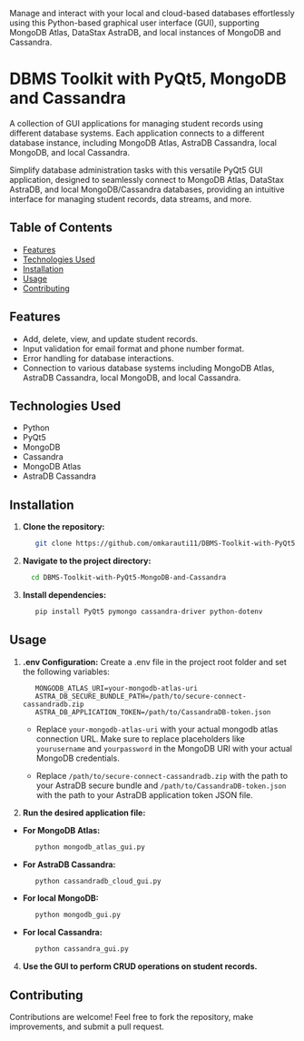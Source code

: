 Manage and interact with your local and cloud-based databases effortlessly using this Python-based graphical user interface (GUI), supporting MongoDB Atlas, DataStax AstraDB, and local instances of MongoDB and Cassandra.


# DBMS Toolkit with PyQt5, MongoDB and Cassandra

A collection of GUI applications for managing student records using different database systems. Each application connects to a different database instance, including MongoDB Atlas, AstraDB Cassandra, local MongoDB, and local Cassandra.

Simplify database administration tasks with this versatile PyQt5 GUI application, designed to seamlessly connect to MongoDB Atlas, DataStax AstraDB, and local MongoDB/Cassandra databases, providing an intuitive interface for managing student records, data streams, and more.


## Table of Contents

- [Features](#features)
- [Technologies Used](#technologies-used)
- [Installation](#installation)
- [Usage](#usage)
- [Contributing](#contributing)


## Features

- Add, delete, view, and update student records.
- Input validation for email format and phone number format.
- Error handling for database interactions.
- Connection to various database systems including MongoDB Atlas, AstraDB Cassandra, local MongoDB, and local Cassandra.


## Technologies Used

- Python
- PyQt5
- MongoDB
- Cassandra
- MongoDB Atlas
- AstraDB Cassandra


## Installation

1. **Clone the repository:**

   ```bash
      git clone https://github.com/omkarauti11/DBMS-Toolkit-with-PyQt5-MongoDB-and-Cassandra.git
   ```

2. **Navigate to the project directory:**

   ```bash
     cd DBMS-Toolkit-with-PyQt5-MongoDB-and-Cassandra
   ```
   
3. **Install dependencies:**

   ```bash
      pip install PyQt5 pymongo cassandra-driver python-dotenv
   ```


## Usage

1. **.env Configuration:**
   Create a .env file in the project root folder and set the following variables:
    
   ```env
      MONGODB_ATLAS_URI=your-mongodb-atlas-uri
      ASTRA_DB_SECURE_BUNDLE_PATH=/path/to/secure-connect-cassandradb.zip
      ASTRA_DB_APPLICATION_TOKEN=/path/to/CassandraDB-token.json
   ```   

   - Replace `your-mongodb-atlas-uri` with your actual mongodb atlas connection URL. Make sure to replace placeholders like `yourusername` and `yourpassword` in the MongoDB URI with your actual MongoDB credentials.

   - Replace `/path/to/secure-connect-cassandradb.zip` with the path to your AstraDB secure bundle and `/path/to/CassandraDB-token.json` with the path to your AstraDB application token JSON file.
      
3. **Run the desired application file:**
   
  - **For MongoDB Atlas:**
    
    ```bash
       python mongodb_atlas_gui.py
    ```
    
  - **For AstraDB Cassandra:**
    
    ```bash
       python cassandradb_cloud_gui.py
    ```
  
  - **For local MongoDB:**
    
    ```bash
       python mongodb_gui.py
    ```
    
  - **For local Cassandra:** 

    ```bash
       python cassandra_gui.py
    ```
  
4. **Use the GUI to perform CRUD operations on student records.**


## Contributing

Contributions are welcome! Feel free to fork the repository, make improvements, and submit a pull request. 